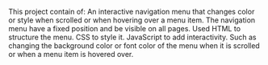 This project contain of: An interactive navigation menu that changes color or style when scrolled or when hovering over a menu item.
The navigation menu have a fixed position and be visible on all pages. 
Used HTML to structure the menu. CSS to style it. JavaScript to add interactivity. 
Such as changing the background color or font color of the menu when it is scrolled or when a menu item is hovered over.
